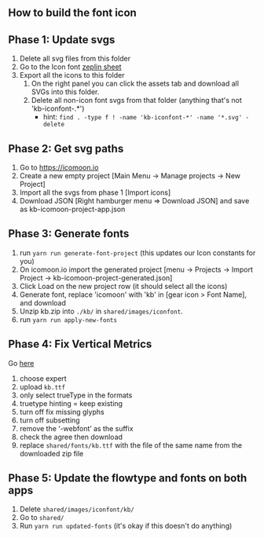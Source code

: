 ## How to build the font icon

## Phase 1: Update svgs
1. Delete all svg files from this folder
1. Go to the Icon font [zeplin sheet](https://app.zeplin.io/project/56a15d74e1e098dd3116d10b/screen/5a2876af3f178f005f0f6409)
1. Export all the icons to this folder
    1. On the right panel you can click the assets tab and download all SVGs into this folder.
    1. Delete all non-icon font svgs from that folder (anything that's not 'kb-iconfont-.*')
        * hint: `find . -type f ! -name 'kb-iconfont-*' -name '*.svg' -delete`

## Phase 2: Get svg paths
1. Go to https://icomoon.io
1. Create a new empty project [Main Menu -> Manage projects -> New Project]
1. Import all the svgs from phase 1 [Import icons]
1. Download JSON [Right hamburger menu => Download JSON] and save as kb-icomoon-project-app.json

## Phase 3: Generate fonts
1. run `yarn run generate-font-project` (this updates our Icon constants for you)
1. On icomoon.io import the generated project [menu -> Projects -> Import Project -> kb-icomoon-project-generated.json]
1. Click Load on the new project row (it should select all the icons)
1. Generate font, replace 'icomoon' with 'kb' in [gear icon > Font Name], and download
1. Unzip kb.zip into `./kb/` in `shared/images/iconfont`.
1. run `yarn run apply-new-fonts`

## Phase 4: Fix Vertical Metrics

Go [here](https://www.fontsquirrel.com/tools/webfont-generator)

1. choose expert
1. upload `kb.ttf`
1. only select trueType in the formats
1. truetype hinting = keep existing
1. turn off fix missing glyphs
1. turn off subsetting
1. remove the ‘-webfont’ as the suffix
1. check the agree then download
1. replace `shared/fonts/kb.ttf` with the file of the same name from the downloaded zip file

## Phase 5: Update the flowtype and fonts on both apps

1. Delete `shared/images/iconfont/kb/`
1. Go to `shared/`
1. Run ```yarn run updated-fonts``` (it's okay if this doesn't do anything)
